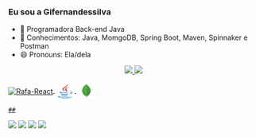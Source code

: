 ### Eu sou a Gifernandessilva

- 🔭 Programadora Back-end Java
- 🌱 Conhecimentos: Java, MomgoDB, Spring Boot, Maven, Spinnaker e Postman
- 😄 Pronouns: Ela/dela

<div align="center">
  <a href="https://github.com/Gifernandessilva">
  <img height="180em" src="https://github-readme-stats.vercel.app/api?username=Gifernandessilva&show_icons=true&theme=dark&include_all_commits=true&count_private=true"/>
  <img height="180em" src="https://github-readme-stats.vercel.app/api/top-langs/?username=Gifernandessilva&layout=compact&langs_count=7&theme=dark"/>
</div>
  
  <div style="display: inline_block"><br> 
    <img align="center" alt="Rafa-React" height="30" width="40" src="https://www.google.com/url?sa=i&url=https%3A%2F%2Fcd.foundation%2Fstay-connected%2Fnewsletter-archive%2Fcdf-newsletter-may2020%2Fattachment%2Fspinnaker-icon-color%2F&psig=AOvVaw0_EQNUDuPIYWUdCSOJRIyr&ust=1694716790239000&source=images&cd=vfe&opi=89978449&ved=0CBAQjRxqFwoTCPiQtZSeqIEDFQAAAAAdAAAAABAJ">
  <img align="center" alt="Rafa-React" height="30" width="40" src="https://raw.githubusercontent.com/devicons/devicon/master/icons/java/java-original.svg">
  <img align="center" alt="Rafa-React" height="30" width="40" src="https://raw.githubusercontent.com/devicons/devicon/master/icons/mongodb/mongodb-original.svg">  
</div>
  
    ##
  
<div>
  <a href="https://www.instagram.com/gifernandessilva/" target="_blank"><img src="https://img.shields.io/badge/-Instagram-%23E4405F?style=for-the-badge&logo=instagram&logoColor=white" target="_blank"></a>
 <a href="https://discord.gg/Gih#7328" target="_blank"><img src="https://img.shields.io/badge/Discord-7289DA?style=for-the-badge&logo=discord&logoColor=white" target="_blank"></a> 
  <a href = "mailto:gifernandessilva1234097@gmail.com"><img src="https://img.shields.io/badge/-Gmail-%23333?style=for-the-badge&logo=gmail&logoColor=white" target="_blank"></a>
  <a href="https://www.linkedin.com/in/giovanna-fernandes-da-silva-3080b91b8/" target="_blank"><img src="https://img.shields.io/badge/-LinkedIn-%230077B5?style=for-the-badge&logo=linkedin&logoColor=white" target="_blank"></a>   
<div/>
